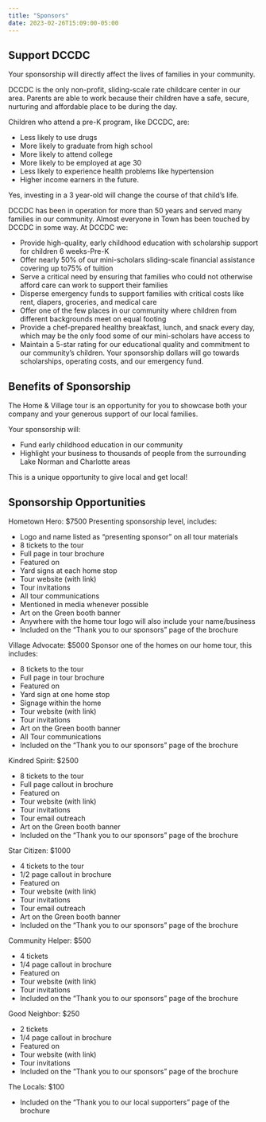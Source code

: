 ```yaml
---
title: "Sponsors"
date: 2023-02-26T15:09:00-05:00
---
```


## Support DCCDC

Your sponsorship will directly affect the lives of families in your community.

DCCDC is the only non-profit, sliding-scale rate childcare center in our area. Parents
are able to work because their children have a safe, secure, nurturing and affordable
place to be during the day.

Children who attend a pre-K program, like DCCDC, are:

* Less likely to use drugs
* More likely to graduate from high school
* More likely to attend college
* More likely to be employed at age 30
* Less likely to experience health problems like hypertension
* Higher income earners in the future.

Yes, investing in a 3 year-old will change the course of that child’s life.

DCCDC has been in operation for more than 50 years and served many families in our
community. Almost everyone in Town has been touched by DCCDC in some way.
At DCCDC we:

* Provide high-quality, early childhood education with scholarship support for children
6 weeks-Pre-K
* Offer nearly 50% of our mini-scholars sliding-scale financial assistance covering up
to75% of tuition
* Serve a critical need by ensuring that families who could not otherwise afford care
can work to support their families
* Disperse emergency funds to support families with critical costs like rent, diapers,
groceries, and medical care
* Offer one of the few places in our community where children from different
backgrounds meet on equal footing
* Provide a chef-prepared healthy breakfast, lunch, and snack every day, which may be
the only food some of our mini-scholars have access to
* Maintain a 5-star rating for our educational quality and commitment to our
community’s children.
Your sponsorship dollars will go towards scholarships, operating costs, and our
emergency fund.

## Benefits of Sponsorship

The Home & Village tour is an opportunity for you to showcase both your
company and your generous support of our local families.

Your sponsorship will:

* Fund early childhood education in our community
* Highlight your business to thousands of people from the surrounding Lake Norman
and Charlotte areas

This is a unique opportunity to give local and get local!

## Sponsorship Opportunities

Hometown Hero: $7500
Presenting sponsorship level, includes:
* Logo and name listed as “presenting sponsor” on all tour materials
* 8 tickets to the tour
* Full page in tour brochure
* Featured on
* Yard signs at each home stop
* Tour website (with link)
* Tour invitations
* All tour communications
* Mentioned in media whenever possible
* Art on the Green booth banner
* Anywhere with the home tour logo will also include your name/business
* Included on the “Thank you to our sponsors” page of the brochure

Village Advocate: $5000
Sponsor one of the homes on our home tour, this includes:
* 8 tickets to the tour
* Full page in tour brochure
* Featured on
* Yard sign at one home stop
* Signage within the home
* Tour website (with link)
* Tour invitations
* Art on the Green booth banner
* All Tour communications
* Included on the “Thank you to our sponsors” page of the brochure

Kindred Spirit: $2500
* 8 tickets to the tour
* Full page callout in brochure
* Featured on
* Tour website (with link)
* Tour invitations
* Tour email outreach
* Art on the Green booth banner
* Included on the “Thank you to our sponsors” page of the brochure

Star Citizen: $1000
* 4 tickets to the tour
* 1/2 page callout in brochure
* Featured on
* Tour website (with link)
* Tour invitations
* Tour email outreach
* Art on the Green booth banner
* Included on the “Thank you to our sponsors” page of the brochure

Community Helper: $500
* 4 tickets
* 1/4 page callout in brochure
* Featured on
* Tour website (with link)
* Tour invitations
* Included on the “Thank you to our sponsors” page of the brochure

Good Neighbor: $250
* 2 tickets
* 1/4 page callout in brochure
* Featured on
* Tour website (with link)
* Tour invitations
* Included on the “Thank you to our sponsors” page of the brochure

The Locals: $100
* Included on the “Thank you to our local supporters” page of the brochure

